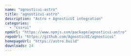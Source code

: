 ```yaml
---
name: "agnosticui-astro"
title: "agnosticui-astro"
description: "Astro + AgnosticUI integration"
categories:
  - "css+ui"
npmUrl: "https://www.npmjs.com/package/agnosticui-astro"
repoUrl: "https://github.com/AgnosticUI/agnosticui"
homepageUrl: "https://astro.build"
downloads: 24
---
```

